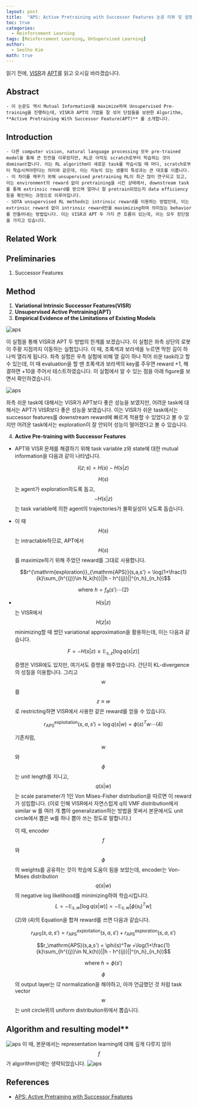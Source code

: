 ```yaml
---
layout: post
title:  "APS: Active Pretraining with Successor Features 논문 리뷰 및 설명"
toc: true
categories: 
  - Reinforcement Learning 
tags: [Reinforcement Learning, UnSupervised Learning]
author:
  - Seolho Kim
math: true
---
```


읽기 전에, [VISR](https://seolhokim.github.io/deeplearning/2021/07/20/visr/)과 [APT](https://seolhokim.github.io/deeplearning/2021/07/21/apt/)를 읽고 오시길 바라겠습니다.

## Abstract 
    - 이 논문도 역시 Mutual Information을 maximize하여 Unsupervised Pre-training을 진행하는데, VISR과 APT의 기법을 잘 섞어 단점들을 보완한 Algorithm, **Active Pretraining With Successor Feature(APT)** 를 소개합니다.

## Introduction
    - 다른 computer vision, natural language processing 모두 pre-trained model을 통해 큰 진전을 이루었지만, RL은 아직도 scratch로부터 학습하는 것이 dominant합니다. 이는 RL algorithm이 새로운 task를 학습시킬 때 마다, scratch로부터 학습시켜야한다는 의미와 같은데, 이는 지능이 있는 생물의 특성과는 큰 대조를 이룹니다.
    - 이 차이를 메꾸기 위해 unsupervised pretraining RL이 최근 많이 연구되고 있고, 이는 environment의 reward 없이 pretraining을 시킨 상태에서, downstream task를 통해 extrinsic reward를 받으며 얼마나 잘 pretrain되었는지 data efficiency등을 확인하는 과정으로 이루어집니다.
    - SOTA unsupervised RL methods는 intrinsic reward를 이용하는 방법인데, 이는 extrinsic reward 없이 intrinsic reward만을 maximizing하여 의미있는 behavior를 만들어내는 방법입니다. 이는 VISR과 APT 두 가지 큰 흐름이 있는데, 이는 모두 장단점을 가지고 있습니다.

## Related Work
## Preliminaries
1. Successor Features

## Method
1. **Variational Intrinsic Successor Features(VISR)**
2. **Unsupervised Active Pretraining(APT)**
3. **Empirical Evidence of the Limitations of Existing Models**

  ![aps](/assets/img/aps_0.PNG)

  이 실험을 통해 VISR과 APT 두 방법의 한계를 보겠습니다. 이 실험은 좌측 상단의 로봇이 주황 지점까지 이동하는 실험입니다. 이 때, 초록색과 보라색을 누르면 막힌 길이 하나씩 열리게 됩니다. 좌측 실험은 우측 실험에 비해 열 길이 하나 적어 쉬운 task라고 할 수 있는데, 이 때 evaluation을 할 땐 초록색과 보라색의 key를 주우면 reward +1, 해결하면 +10을 주어서 테스트하였습니다. 이 실험에서 알 수 있는 점을 아래 figure를 보면서 확인하겠습니다.

  ![aps](/assets/img/aps_1.PNG)

  좌측 쉬운 task에 대해서는 VISR가 APT보다 좋은 성능을 보였지만, 어려운 task에 대해서는 APT가 VISR보다 좋은 성능을 보였습니다. 이는 VISR가 쉬운 task에서는 successor features를 downstream reward에 빠르게 적용할 수 있었다고 볼 수 있지만 어려운 task에서는 exploration이 잘 안되어 성능이 떨어졌다고 볼 수 있습니다.


4. **Active Pre-training with Successor Features**

  - APT와 VISR 문제를 해결하기 위해 task variable z와 state에 대한 mutual information을 다음과 같이 나타냅니다.

    $$I(z;s) = H(s) - H(s|z)$$

    $$H(s)$$는 agent가 exploration하도록 돕고, 
    $$-H(s|z)$$ 는 task variable에 의한 agent의 trajectories가 불확실성이 낮도록 돕습니다. 

  - 이 때 $$H(s)$$는 intractable하므로, APT에서 $$H(s)$$를 maximize하기 위해 주었던 reward를 그대로 사용합니다.

     $$r^{\mathrm{exploration}}_{\mathrm{APS}}(s,a,s') = \log(1+\frac{1}{k}\sum_{h^{(j)}\in N_k(h)}||h - h^{(j)}||^{n_h}_{n_h})$$

     $$\mathrm{where}\  h = f_{\theta}(s')\cdots (2)$$

  - $$H(s\vert z)$$는 VISR에서 
    $$H(z\vert s)$$ minimizing할 때 썼던 variational approximation을 활용하는데, 이는 다음과 같습니다.

    $$F = -H(s|z) \geq \mathbb{E}_{s,z}[\log q(s|z)]$$

    증명은 VISR에도 있지만, 여기서도 증명을 해주었습니다. 간단히 KL-divergence의 성질을 이용합니다. 그리고 $$w$$를 $$z \equiv w$$로 restricting하면 VISR에서 사용한 같은 reward를 얻을 수 있습니다.

    $$r^{\mathrm{exploitation}}_{\mathrm{APS}} (s,a,s') = \log{q(s|w)} = \phi(s)^Tw \cdots(4)$$

    기존처럼, $$w$$와 $$\phi$$는 unit length를 지니고, 
    $$q(s|w)$$는 scale parameter가 1인 Von Mises-Fisher distribution을 따르면 이 reward가 성립합니다.
    (이로 인해 VISR에서 자연스럽게 q의 VMF distribution에서 similar w 를 여러 개 뽑아 generalization하는 방법을 못써서 본문에서도 unit circle에서 뽑은 w를 하나 뽑아 쓰는 정도로 말합니다.) 

    이 때, encoder $$f$$와 $$\phi$$의 
    weights를 공유하는 것이 학습에 도움이 됨을 보았는데, encoder는 Von-Mises distribution $$q(s|w)$$의 
    negative log likelihood를 minimizing하여 학습시킵니다. 
    $$L = -\mathbb{E}_{s,w}[\log{q(s|w)}] = - \mathbb{E}_{s,w}[\phi(s_t)^Tw]$$

    (2)와 (4)의 Equation을 합쳐 reward를 쓰면 다음과 같습니다. 

    $$r_\mathrm{APS}(s,a,s') = r^{\mathrm{exploitation}}_{\mathrm{APS}} (s,a,s') + r^{\mathrm{exploration}}_{\mathrm{APS}}(s,a,s') $$

    $$r_\mathrm{APS}(s,a,s') = \phi(s)^Tw +\log(1+\frac{1}{k}\sum_{h^{(j)}\in N_k(h)}||h - h^{(j)}||^{n_h}_{n_h})$$

    $$\mathrm{where}\ h = \phi(s')$$

    $$\phi$$의 output layer는 l2 normalization을 해야하고, 아까 언급했던 것 처럼 task vector $$w$$는 unit circle위의
    uniform distribution위에서 뽑습니다.

## Algorithm and resulting model**
![aps](/assets/img/aps_2.PNG)
이 때, 본문에서는 representation learning에 대해 깊게 다루지 않아 $$f$$가 algorithm상에는 생략되었습니다.
![aps](/assets/img/aps_3.PNG)

## References
- [APS: Active Pretraining with Successor Features](https://proceedings.mlr.press/v139/liu21b.html)
